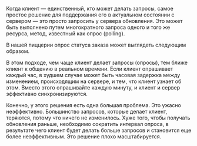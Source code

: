 Когда клиент — единственный, кто может делать запросы, самое простое решение для поддержания его в актуальном состоянии с сервером — это просто запросить у сервера обновления. Это может быть выполнено путем многократного запроса одного и того же ресурса, метод, известный как опрос (polling).

В нашей пиццерии опрос статуса заказа может выглядеть следующим образом.

В этом подходе, чем чаще клиент делает запросы (опросы), тем ближе клиент к общению в реальном времени. Если клиент опрашивает каждый час, в худшем случае может быть часовая задержка между изменением, происходящим на сервере, и тем, что клиент узнает об этом. Вместо этого опрашивайте каждую минуту, и клиент и сервер эффективно синхронизируются.

Конечно, у этого решения есть одна большая проблема. Это ужасно неэффективно. Большинство запросов, которые делает клиент, теряются, потому что ничего не изменилось. Хуже того, чтобы получать обновления раньше, необходимо сократить интервал опроса, в результате чего клиент будет делать больше запросов и становится еще более неэффективным. Это решение плохо масштабируется.